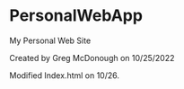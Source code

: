 # PersonalWebApp
My Personal Web Site

Created by Greg McDonough on 10/25/2022

Modified Index.html on 10/26.